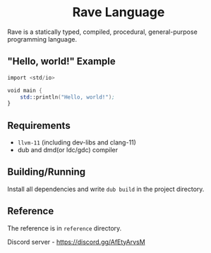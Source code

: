 <h1 align="center">Rave Language</h1>

Rave is a statically typed, compiled, procedural, general-purpose programming language.

## "Hello, world!" Example

```nasm
import <std/io>

void main {
    std::println("Hello, world!");
}
```

## Requirements

* `llvm-11` (including dev-libs and clang-11)
* dub and dmd(or ldc/gdc) compiler

## Building/Running

Install all dependencies and write `dub build` in the project directory.

## Reference

The reference is in `reference` directory.

Discord server - https://discord.gg/AfEtyArvsM

